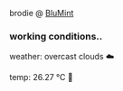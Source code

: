 brodie @ [BluMint](https://www.linkedin.com/company/blumint-io/)

<!--weather_start-->
### working conditions..

weather: overcast clouds ☁️

temp: 26.27 °C 🥶

<!--weather_end-->
